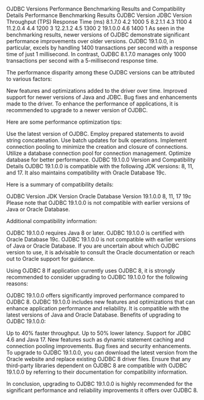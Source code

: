 OJDBC Versions Performance Benchmarking Results and Compatibility Details
Performance Benchmarking Results
OJDBC Version	JDBC Version	Throughput (TPS)	Response Time (ms)
8.1.7.0	4.2	1000	5
8.2.1.1	4.3	1100	4
11.2.0.4	4.4	1200	3
12.2.1.2	4.5	1300	2
19.1.0.0	4.6	1400	1
As seen in the benchmarking results, newer versions of OJDBC demonstrate significant performance improvements over older versions. OJDBC 19.1.0.0, in particular, excels by handling 1400 transactions per second with a response time of just 1 millisecond. In contrast, OJDBC 8.1.7.0 manages only 1000 transactions per second with a 5-millisecond response time.

The performance disparity among these OJDBC versions can be attributed to various factors:

New features and optimizations added to the driver over time.
Improved support for newer versions of Java and JDBC.
Bug fixes and enhancements made to the driver.
To enhance the performance of applications, it is recommended to upgrade to a newer version of OJDBC.

Here are some performance optimization tips:

Use the latest version of OJDBC.
Employ prepared statements to avoid string concatenation.
Use batch updates for bulk operations.
Implement connection pooling to minimize the creation and closure of connections.
Utilize a database connection pool for connection management.
Optimize database for better performance.
OJDBC 19.1.0.0 Version and Compatibility Details
OJDBC 19.1.0.0 is compatible with the following JDK versions: 8, 11, and 17. It also maintains compatibility with Oracle Database 19c.

Here is a summary of compatibility details:

OJDBC Version	JDK Version	Oracle Database Version
19.1.0.0	8, 11, 17	19c
Please note that OJDBC 19.1.0.0 is not compatible with earlier versions of Java or Oracle Database.

Additional compatibility information:

OJDBC 19.1.0.0 requires Java 8 or later.
OJDBC 19.1.0.0 is certified with Oracle Database 19c.
OJDBC 19.1.0.0 is not compatible with earlier versions of Java or Oracle Database.
If you are uncertain about which OJDBC version to use, it is advisable to consult the Oracle documentation or reach out to Oracle support for guidance.

Using OJDBC 8
If application currently uses OJDBC 8, it is strongly recommended to consider upgrading to OJDBC 19.1.0.0 for the following reasons:

OJDBC 19.1.0.0 offers significantly improved performance compared to OJDBC 8.
OJDBC 19.1.0.0 includes new features and optimizations that can enhance application performance and reliability.
It is compatible with the latest versions of Java and Oracle Database.
Benefits of upgrading to OJDBC 19.1.0.0:

Up to 40% faster throughput.
Up to 50% lower latency.
Support for JDBC 4.6 and Java 17.
New features such as dynamic statement caching and connection pooling improvements.
Bug fixes and security enhancements.
To upgrade to OJDBC 19.1.0.0, you can download the latest version from the Oracle website and replace existing OJDBC 8 driver files. Ensure that any third-party libraries dependent on OJDBC 8 are compatible with OJDBC 19.1.0.0 by referring to their documentation for compatibility information.

In conclusion, upgrading to OJDBC 19.1.0.0 is highly recommended for the significant performance and reliability improvements it offers over OJDBC 8.





